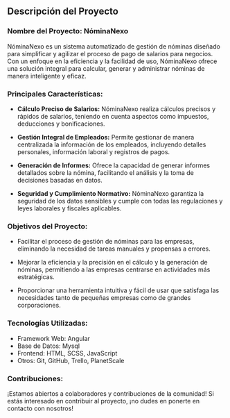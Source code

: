 ## Descripción del Proyecto

### Nombre del Proyecto: NóminaNexo

NóminaNexo es un sistema automatizado de gestión de nóminas diseñado para simplificar y agilizar el proceso de pago de salarios para negocios. Con un enfoque en la eficiencia y la facilidad de uso, NóminaNexo ofrece una solución integral para calcular, generar y administrar nóminas de manera inteligente y eficaz.

### Principales Características:

- **Cálculo Preciso de Salarios:** NóminaNexo realiza cálculos precisos y rápidos de salarios, teniendo en cuenta aspectos como impuestos, deducciones y bonificaciones.
  
- **Gestión Integral de Empleados:** Permite gestionar de manera centralizada la información de los empleados, incluyendo detalles personales, información laboral y registros de pagos.

- **Generación de Informes:** Ofrece la capacidad de generar informes detallados sobre la nómina, facilitando el análisis y la toma de decisiones basadas en datos.

- **Seguridad y Cumplimiento Normativo:** NóminaNexo garantiza la seguridad de los datos sensibles y cumple con todas las regulaciones y leyes laborales y fiscales aplicables.

### Objetivos del Proyecto:

- Facilitar el proceso de gestión de nóminas para las empresas, eliminando la necesidad de tareas manuales y propensas a errores.
  
- Mejorar la eficiencia y la precisión en el cálculo y la generación de nóminas, permitiendo a las empresas centrarse en actividades más estratégicas.

- Proporcionar una herramienta intuitiva y fácil de usar que satisfaga las necesidades tanto de pequeñas empresas como de grandes corporaciones.

### Tecnologías Utilizadas:

- Framework Web: Angular
- Base de Datos: Mysql
- Frontend: HTML, SCSS, JavaScript
- Otros: Git, GitHub, Trello, PlanetScale

### Contribuciones:

¡Estamos abiertos a colaboradores y contribuciones de la comunidad! Si estás interesado en contribuir al proyecto, ¡no dudes en ponerte en contacto con nosotros!
